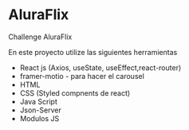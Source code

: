 # AluraFlix
Challenge AluraFlix

En este proyecto utilize las siguientes herramientas
* React js (Axios, useState, useEffect,react-router)
* framer-motio - para hacer el carousel
* HTML
* CSS (Styled compnents de react)
* Java Script
* Json-Server
* Modulos JS

